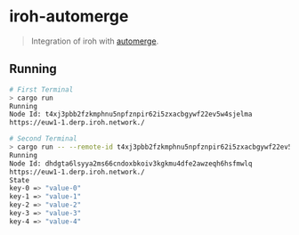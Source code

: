# iroh-automerge

> Integration of iroh with [automerge](https://automerge.org).


## Running

```sh
# First Terminal
> cargo run
Running
Node Id: t4xj3pbb2fzkmphnu5npfznpir62i5zxacbgywf22ev5w4sjelma
https://euw1-1.derp.iroh.network./
```

```sh
# Second Terminal
> cargo run -- --remote-id t4xj3pbb2fzkmphnu5npfznpir62i5zxacbgywf22ev5w4sjelma --remote-relay 'https://euw1-1.derp.iroh.network./'`
Running
Node Id: dhdgta6lsyya2ms66cndoxbkoiv3kgkmu4dfe2awzeqh6hsfmwlq
https://euw1-1.derp.iroh.network./
State
key-0 => "value-0"
key-1 => "value-1"
key-2 => "value-2"
key-3 => "value-3"
key-4 => "value-4"
```
